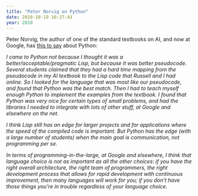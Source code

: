 ```yaml
---
title: "Peter Norvig on Python"
date: 2010-10-19 10:37:43
year: 2010
---
```

Peter Norvig, the author of one of the standard textbooks on AI, and now at Google, has <a href="http://news.ycombinator.com/item?id=1803815">this to say</a> about Python:

<em>I came to Python not because I thought it was a better/acceptable/pragmatic Lisp, but because it was better pseudocode. Several students claimed that they had a hard time mapping from the pseudocode in my AI textbook to the Lisp code that Russell and I had online. So I looked for the language that was most like our pseudocode, and found that Python was the best match. Then I had to teach myself enough Python to implement the examples from the textbook. I found that Python was very nice for certain types of small problems, and had the libraries I needed to integrate with lots of other stuff, at Google and elsewhere on the net.</em>

<em>I think Lisp still has an edge for larger projects and for applications where the speed of the compiled code is important. But Python has the edge (with a large number of students) when the main goal is communication, not programming per se.</em>

<em>In terms of programming-in-the-large, at Google and elsewhere, I think that language choice is not as important as all the other choices: if you have the right overall architecture, the right team of programmers, the right development process that allows for rapid development with continuous improvement, then many languages will work for you; if you don't have those things you're in trouble regardless of your language choice.</em>
